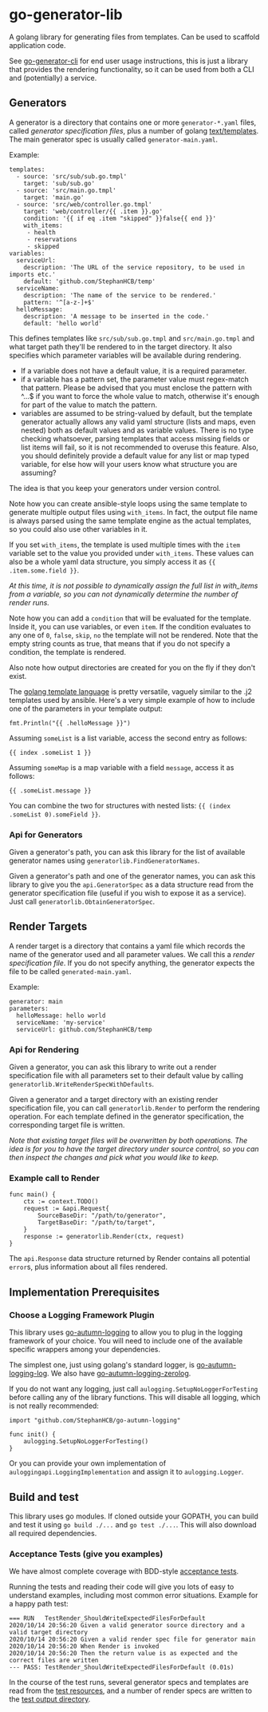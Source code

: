 # go-generator-lib

A golang library for generating files from templates. Can be used to scaffold application code.

See [go-generator-cli](https://github.com/StephanHCB/go-generator-cli/) for end user usage instructions, 
this is just a library that provides the rendering functionality, so it can be used from both a 
CLI and (potentially) a service.

## Generators

A generator is a directory that contains one or more `generator-*.yaml` files, called 
*generator specification files*, plus a number of 
golang [text/templates](https://golang.org/pkg/text/template/). The main generator spec is
usually called `generator-main.yaml`.

Example:
```
templates:
  - source: 'src/sub/sub.go.tmpl'
    target: 'sub/sub.go'
  - source: 'src/main.go.tmpl'
    target: 'main.go'
  - source: 'src/web/controller.go.tmpl'
    target: 'web/controller/{{ .item }}.go'
    condition: '{{ if eq .item "skipped" }}false{{ end }}'
    with_items:
     - health
     - reservations
     - skipped
variables:
  serviceUrl:
    description: 'The URL of the service repository, to be used in imports etc.'
    default: 'github.com/StephanHCB/temp'
  serviceName:
    description: 'The name of the service to be rendered.'
    pattern: '^[a-z-]+$'
  helloMessage:
    description: 'A message to be inserted in the code.'
    default: 'hello world'
```

This defines templates like `src/sub/sub.go.tmpl` and `src/main.go.tmpl` and what target path
they'll be rendered to in the target directory. 
It also specifies which parameter variables will be available during rendering.

  * If a variable does not have a default value, it is a required parameter.
  * if a variable has a pattern set, the parameter value must regex-match that pattern. Please be advised that
    you must enclose the pattern with ^...$ if you want to force the whole value to match, otherwise
    it's enough for part of the value to match the pattern.
  * variables are assumed to be string-valued by default, but the template generator actually allows any
    valid yaml structure (lists and maps, even nested) both as default values and as variable values.
    There is no type checking whatsoever, parsing templates that access missing fields or list items
    will fail, so it is not recommended to overuse this feature. Also, you should definitely provide
    a default value for any list or map typed variable, for else how will your users know what structure
    you are assuming?

The idea is that you keep your generators under version control.

Note how you can create ansible-style loops using the same template to generate multiple output files using `with_items`.
In fact, the output file name is always parsed using the same template engine as the actual templates,
so you could also use other variables in it. 

If you set `with_items`, the template is used multiple times
with the `item` variable set to the value you provided under `with_items`. These values can also be 
a whole yaml data structure, you simply access it as `{{ .item.some.field }}`. 

_At this time, it is not possible to dynamically assign the full list in with_items from a variable, 
so you can not dynamically determine the number of render runs._

Note how you can add a `condition` that will be evaluated for the template. Inside it, you can use
variables, or even `item`. If the condition evaluates to any one of `0`, `false`, `skip`, `no` the template will not be 
rendered. Note that the empty string counts as true, that means that if you do not specify a condition,
the template is rendered.

Also note how output directories are created for you on the fly if they don't exist.
  
The [golang template language](https://golang.org/pkg/text/template/#example_Template) is pretty 
versatile, vaguely similar to the .j2 templates used by ansible. Here's a very simple example
of how to include one of the parameters in your template output:

```
fmt.Println("{{ .helloMessage }}")
```

Assuming `someList` is a list variable, access the second entry as follows:

```
{{ index .someList 1 }}
```

Assuming `someMap` is a map variable with a field `message`, access it as follows:

```
{{ .someList.message }}
```

You can combine the two for structures with nested lists: `{{ (index .someList 0).someField }}`.

### Api for Generators

Given a generator's path, you can ask this library for the list of available generator names using
`generatorlib.FindGeneratorNames`.

Given a generator's path and one of the generator names, you can ask this library to give you the 
`api.GeneratorSpec` as a data structure read from the generator specification file (useful if
you wish to expose it as a service). Just call `generatorlib.ObtainGeneratorSpec`.

## Render Targets

A render target is a directory that contains a yaml file which records the name of the generator used
and all parameter values. We call this a *render specification file*. If you do not specify anything,
the generator expects the file to be called `generated-main.yaml`.

Example:
```
generator: main
parameters:
  helloMessage: hello world
  serviceName: 'my-service'
  serviceUrl: github.com/StephanHCB/temp
```

### Api for Rendering

Given a generator, you can ask this library to write out a render specification file with all parameters
set to their default value by calling `generatorlib.WriteRenderSpecWithDefaults`.

Given a generator and a target directory with an existing render specification file, you can call
`generatorlib.Render` to perform the rendering operation. For each template defined in the generator
specification, the corresponding target file is written.

*Note that existing target files will be overwritten by both operations. The idea is for you to have the 
target directory under source control, so you can then inspect the changes and pick what you would like to keep.*

### Example call to Render

```
func main() {
    ctx := context.TODO()
    request := &api.Request{
        SourceBaseDir: "/path/to/generator",
        TargetBaseDir: "/path/to/target",
    }
    response := generatorlib.Render(ctx, request)
}
```

The `api.Response` data structure returned by Render contains all potential `error`s, plus information about
all files rendered.

## Implementation Prerequisites

### Choose a Logging Framework Plugin

This library uses [go-autumn-logging](https://github.com/StephanHCB/go-autumn-logging)
to allow you to plug in the logging framework of your choice. You will need to include one of
the available specific wrappers among your dependencies. 

The simplest one, just using golang's standard
logger, is [go-autumn-logging-log](https://github.com/StephanHCB/go-autumn-logging-log).
We also have [go-autumn-logging-zerolog](https://github.com/StephanHCB/go-autumn-logging-zerolog).

If you do not want any logging, just call `aulogging.SetupNoLoggerForTesting` before calling any of the library 
functions. This will disable all logging, which is not really recommended:

```
import "github.com/StephanHCB/go-autumn-logging"

func init() {
    aulogging.SetupNoLoggerForTesting()
}
```
 
Or you can provide your own implementation of `auloggingapi.LoggingImplementation` and assign it to
`aulogging.Logger`.

## Build and test

This library uses go modules. If cloned outside your GOPATH, you can build and test it using
`go build ./...` and `go test ./...`. This will also download all required dependencies.

### Acceptance Tests (give you examples)

We have almost complete coverage with BDD-style 
[acceptance tests](https://github.com/StephanHCB/go-generator-lib/tree/master/test/acceptance). 

Running the tests and reading their code will give you lots of easy to understand examples, 
including most common error situations. Example for a happy path test:

```
=== RUN   TestRender_ShouldWriteExpectedFilesForDefault
2020/10/14 20:56:20 Given a valid generator source directory and a valid target directory
2020/10/14 20:56:20 Given a valid render spec file for generator main
2020/10/14 20:56:20 When Render is invoked
2020/10/14 20:56:20 Then the return value is as expected and the correct files are written
--- PASS: TestRender_ShouldWriteExpectedFilesForDefault (0.01s)
```

In the course of the test runs, several generator specs and templates are read from the
[test resources](https://github.com/StephanHCB/go-generator-lib/tree/master/test/resources),
and a number of render specs are written to the 
[test output directory](https://github.com/StephanHCB/go-generator-lib/tree/master/test/output).
